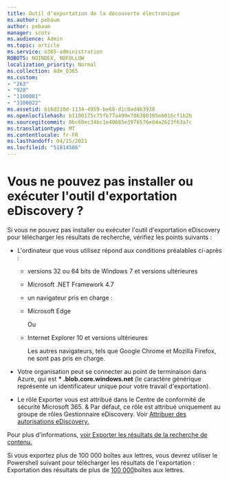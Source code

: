 ```yaml
---
title: Outil d’exportation de la découverte électronique
ms.author: pebaum
author: pebaum
manager: scotv
ms.audience: Admin
ms.topic: article
ms.service: o365-administration
ROBOTS: NOINDEX, NOFOLLOW
localization_priority: Normal
ms.collection: Adm_O365
ms.custom:
- "263"
- "928"
- "1100001"
- "3100022"
ms.assetid: b16d310d-1134-4959-be68-d1c0ad463930
ms.openlocfilehash: b1100175c75fb77a499e706380305eb016cf1b2b
ms.sourcegitcommit: 8bc60ec34bc1e40685e3976576e04a2623f63a7c
ms.translationtype: MT
ms.contentlocale: fr-FR
ms.lasthandoff: 04/15/2021
ms.locfileid: "51814586"
---
```

# <a name="cant-install-or-run-the-ediscovery-export-tool"></a>Vous ne pouvez pas installer ou exécuter l'outil d'exportation eDiscovery ?

Si vous ne pouvez pas installer ou exécuter l'outil d'exportation eDiscovery pour télécharger les résultats de recherche, vérifiez les points suivants :
  
- L'ordinateur que vous utilisez répond aux conditions préalables ci-après :

  - versions 32 ou 64 bits de Windows 7 et versions ultérieures

  - Microsoft .NET Framework 4.7

  - un navigateur pris en charge :

  - Microsoft Edge

    Ou

  - Internet Explorer 10 et versions ultérieures

    Les autres navigateurs, tels que Google Chrome et Mozilla Firefox, ne sont pas pris en charge.

- Votre organisation peut se connecter au point de terminaison dans Azure, qui est **\* .blob.core.windows.net** (le caractère générique représente un identificateur unique pour votre travail d'exportation).

- Le rôle Exporter vous est attribué dans le Centre de conformité de sécurité Microsoft 365. &amp; Par défaut, ce rôle est attribué uniquement au groupe de rôles Gestionnaire eDiscovery. Voir [Attribuer des autorisations eDiscovery.](https://docs.microsoft.com/microsoft-365/compliance/assign-ediscovery-permissions)

Pour plus d'informations, [voir Exporter les résultats de la recherche de contenu.](https://docs.microsoft.com/microsoft-365/compliance/export-search-results)

Si vous exportez plus de 100 000 boîtes aux lettres, vous devrez utiliser le Powershell suivant pour télécharger les résultats de l'exportation : Exportation des résultats de plus de  [100 000](https://docs.microsoft.com/microsoft-365/compliance/export-search-results?view=o365-worldwide%23exporting-results-from-more-than-100000-mailboxes)boîtes aux lettres.